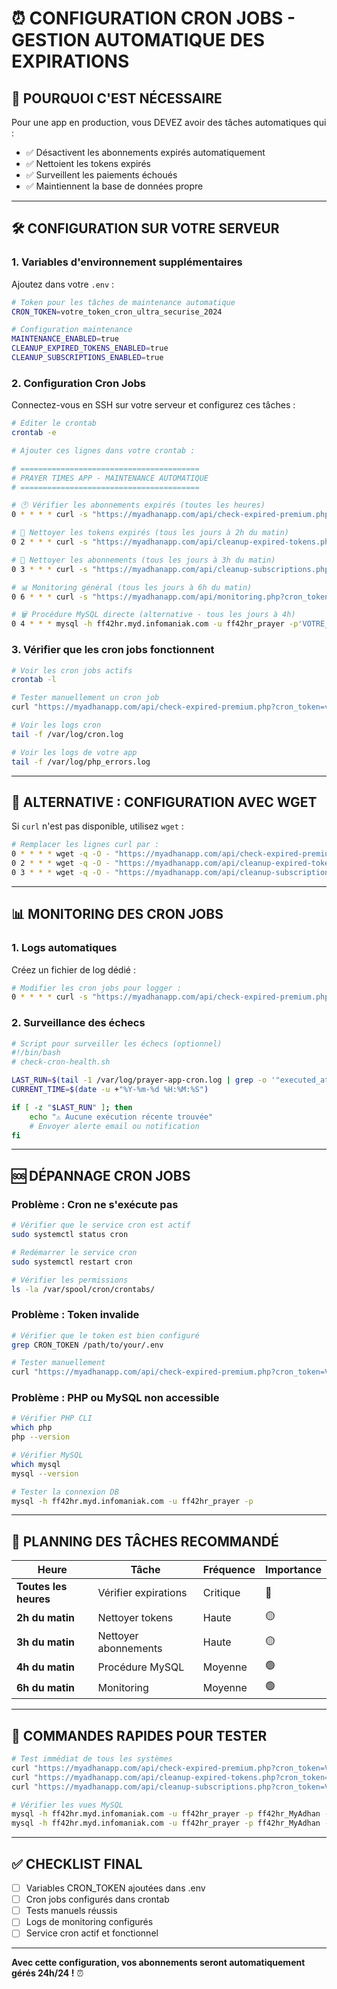 # ⏰ CONFIGURATION CRON JOBS - GESTION AUTOMATIQUE DES EXPIRATIONS

## 🎯 **POURQUOI C'EST NÉCESSAIRE**

Pour une app en production, vous DEVEZ avoir des tâches automatiques qui :

- ✅ Désactivent les abonnements expirés automatiquement
- ✅ Nettoient les tokens expirés
- ✅ Surveillent les paiements échoués
- ✅ Maintiennent la base de données propre

---

## 🛠️ **CONFIGURATION SUR VOTRE SERVEUR**

### **1. Variables d'environnement supplémentaires**

Ajoutez dans votre `.env` :

```bash
# Token pour les tâches de maintenance automatique
CRON_TOKEN=votre_token_cron_ultra_securise_2024

# Configuration maintenance
MAINTENANCE_ENABLED=true
CLEANUP_EXPIRED_TOKENS_ENABLED=true
CLEANUP_SUBSCRIPTIONS_ENABLED=true
```

### **2. Configuration Cron Jobs**

Connectez-vous en SSH sur votre serveur et configurez ces tâches :

```bash
# Éditer le crontab
crontab -e

# Ajouter ces lignes dans votre crontab :

# ========================================
# PRAYER TIMES APP - MAINTENANCE AUTOMATIQUE
# ========================================

# 🕐 Vérifier les abonnements expirés (toutes les heures)
0 * * * * curl -s "https://myadhanapp.com/api/check-expired-premium.php?cron_token=votre_token_cron_ultra_securise_2024" > /dev/null 2>&1

# 🧹 Nettoyer les tokens expirés (tous les jours à 2h du matin)
0 2 * * * curl -s "https://myadhanapp.com/api/cleanup-expired-tokens.php?cron_token=votre_token_cron_ultra_securise_2024" > /dev/null 2>&1

# 🔄 Nettoyer les abonnements (tous les jours à 3h du matin)
0 3 * * * curl -s "https://myadhanapp.com/api/cleanup-subscriptions.php?cron_token=votre_token_cron_ultra_securise_2024" > /dev/null 2>&1

# 📊 Monitoring général (tous les jours à 6h du matin)
0 6 * * * curl -s "https://myadhanapp.com/api/monitoring.php?cron_token=votre_token_cron_ultra_securise_2024" > /dev/null 2>&1

# 🗑️ Procédure MySQL directe (alternative - tous les jours à 4h)
0 4 * * * mysql -h ff42hr.myd.infomaniak.com -u ff42hr_prayer -p'VOTRE_MOT_DE_PASSE' ff42hr_MyAdhan -e "CALL sp_cleanup_expired_subscriptions();" > /dev/null 2>&1
```

### **3. Vérifier que les cron jobs fonctionnent**

```bash
# Voir les cron jobs actifs
crontab -l

# Tester manuellement un cron job
curl "https://myadhanapp.com/api/check-expired-premium.php?cron_token=votre_token_cron_ultra_securise_2024"

# Voir les logs cron
tail -f /var/log/cron.log

# Voir les logs de votre app
tail -f /var/log/php_errors.log
```

---

## 🔧 **ALTERNATIVE : CONFIGURATION AVEC WGET**

Si `curl` n'est pas disponible, utilisez `wget` :

```bash
# Remplacer les lignes curl par :
0 * * * * wget -q -O - "https://myadhanapp.com/api/check-expired-premium.php?cron_token=votre_token" > /dev/null 2>&1
0 2 * * * wget -q -O - "https://myadhanapp.com/api/cleanup-expired-tokens.php?cron_token=votre_token" > /dev/null 2>&1
0 3 * * * wget -q -O - "https://myadhanapp.com/api/cleanup-subscriptions.php?cron_token=votre_token" > /dev/null 2>&1
```

---

## 📊 **MONITORING DES CRON JOBS**

### **1. Logs automatiques**

Créez un fichier de log dédié :

```bash
# Modifier les cron jobs pour logger :
0 * * * * curl -s "https://myadhanapp.com/api/check-expired-premium.php?cron_token=votre_token" >> /var/log/prayer-app-cron.log 2>&1
```

### **2. Surveillance des échecs**

```bash
# Script pour surveiller les échecs (optionnel)
#!/bin/bash
# check-cron-health.sh

LAST_RUN=$(tail -1 /var/log/prayer-app-cron.log | grep -o '"executed_at":"[^"]*"' | cut -d'"' -f4)
CURRENT_TIME=$(date -u +"%Y-%m-%d %H:%M:%S")

if [ -z "$LAST_RUN" ]; then
    echo "⚠️ Aucune exécution récente trouvée"
    # Envoyer alerte email ou notification
fi
```

---

## 🆘 **DÉPANNAGE CRON JOBS**

### **Problème : Cron ne s'exécute pas**

```bash
# Vérifier que le service cron est actif
sudo systemctl status cron

# Redémarrer le service cron
sudo systemctl restart cron

# Vérifier les permissions
ls -la /var/spool/cron/crontabs/
```

### **Problème : Token invalide**

```bash
# Vérifier que le token est bien configuré
grep CRON_TOKEN /path/to/your/.env

# Tester manuellement
curl "https://myadhanapp.com/api/check-expired-premium.php?cron_token=VOTRE_TOKEN"
```

### **Problème : PHP ou MySQL non accessible**

```bash
# Vérifier PHP CLI
which php
php --version

# Vérifier MySQL
which mysql
mysql --version

# Tester la connexion DB
mysql -h ff42hr.myd.infomaniak.com -u ff42hr_prayer -p
```

---

## 📅 **PLANNING DES TÂCHES RECOMMANDÉ**

| Heure                 | Tâche                | Fréquence | Importance |
| --------------------- | -------------------- | --------- | ---------- |
| **Toutes les heures** | Vérifier expirations | Critique  | 🔴         |
| **2h du matin**       | Nettoyer tokens      | Haute     | 🟡         |
| **3h du matin**       | Nettoyer abonnements | Haute     | 🟡         |
| **4h du matin**       | Procédure MySQL      | Moyenne   | 🟢         |
| **6h du matin**       | Monitoring           | Moyenne   | 🟢         |

---

## 🎯 **COMMANDES RAPIDES POUR TESTER**

```bash
# Test immédiat de tous les systèmes
curl "https://myadhanapp.com/api/check-expired-premium.php?cron_token=VOTRE_TOKEN"
curl "https://myadhanapp.com/api/cleanup-expired-tokens.php?cron_token=VOTRE_TOKEN"
curl "https://myadhanapp.com/api/cleanup-subscriptions.php?cron_token=VOTRE_TOKEN"

# Vérifier les vues MySQL
mysql -h ff42hr.myd.infomaniak.com -u ff42hr_prayer -p ff42hr_MyAdhan -e "SELECT * FROM v_expired_subscriptions;"
mysql -h ff42hr.myd.infomaniak.com -u ff42hr_prayer -p ff42hr_MyAdhan -e "SELECT * FROM v_expiring_soon_subscriptions;"
```

---

## ✅ **CHECKLIST FINAL**

- [ ] Variables CRON_TOKEN ajoutées dans .env
- [ ] Cron jobs configurés dans crontab
- [ ] Tests manuels réussis
- [ ] Logs de monitoring configurés
- [ ] Service cron actif et fonctionnel

---

**Avec cette configuration, vos abonnements seront automatiquement gérés 24h/24 !** ⏰
